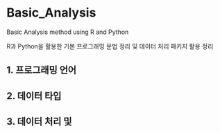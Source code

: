 # Basic_Analysis
Basic Analysis method using R and Python

R과 Python을 활용한 기본 프로그래밍 문법 정리 및 데이터 처리 패키지 활용 정리

## 1. 프로그래밍 언어
## 2. 데이터 타입
## 3. 데이터 처리 및 
